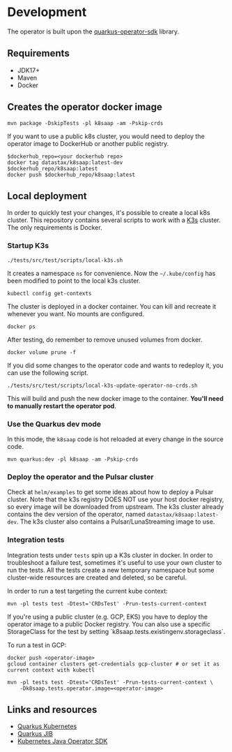 # Development

The operator is built upon the [quarkus-operator-sdk](https://quarkiverse.github.io/quarkiverse-docs/quarkus-operator-sdk/dev/index.html) library.
## Requirements
- JDK17+
- Maven
- Docker 

## Creates the operator docker image
```
mvn package -DskipTests -pl k8saap -am -Pskip-crds
```

If you want to use a public k8s cluster, you would need to deploy the operator image to DockerHub or another public registry.

```
$dockerhub_repo=<your dockerhub repo>
docker tag datastax/k8saap:latest-dev
$dockerhub_repo/k8saap:latest
docker push $dockerhub_repo/k8saap:latest
```

## Local deployment
In order to quickly test your changes, it's possible to create a local k8s cluster.
This repository contains several scripts to work with a [K3s](https://k3s.io/) cluster.
The only requirements is Docker.

### Startup K3s

```
./tests/src/test/scripts/local-k3s.sh
```
It creates a namespace `ns` for convenience.
Now the `~/.kube/config` has been modified to point to the local k3s cluster.
```
kubectl config get-contexts
```

The cluster is deployed in a docker container. You can kill and recreate it whenever you want. No mounts are configured. 
```
docker ps
```

After testing, do remember to remove unused volumes from docker.
```
docker volume prune -f
```


If you did some changes to the operator code and wants to redeploy it, you can use the following script.
```
./tests/src/test/scripts/local-k3s-update-operator-no-crds.sh
```
This will build and push the new docker image to the container. 
**You'll need to manually restart the operator pod**.





### Use the Quarkus dev mode

In this mode, the `k8saap` code is hot reloaded at every change in the source code.

```
mvn quarkus:dev -pl k8saap -am -Pskip-crds
```

### Deploy the operator and the Pulsar cluster
Check at `helm/examples` to get some ideas about how to deploy a Pulsar cluster.
Note that the k3s registry DOES NOT use your host docker registry, so every image will be downloaded from upstream.
The k3s cluster already contains the dev version of the operator, named `datastax/k8saap:latest-dev`.
The k3s cluster also contains a Pulsar/LunaStreaming image to use.

### Integration tests
Integration tests under `tests` spin up a K3s cluster in docker.
In order to troubleshoot a failure test, sometimes it's useful to use your own cluster to run the tests. 
All the tests create a new temporary namespace but some cluster-wide resources are created and deleted, so be careful.

In order to run a test targeting the current kube context: 
```
mvn -pl tests test -Dtest='CRDsTest' -Prun-tests-current-context
```

If you're using a public cluster (e.g. GCP, EKS) you have to deploy the operator image to a public Docker registry.
You can also use a specific StorageClass for the test by setting ´k8saap.tests.existingenv.storageclass`.

To run a test in GCP:

```
docker push <operator-image>
gcloud container clusters get-credentials gcp-cluster # or set it as current context with kubectl

mvn -pl tests test -Dtest='CRDsTest' -Prun-tests-current-context \
    -Dk8saap.tests.operator.image=<operator-image> 
```


## Links and resources
* [Quarkus Kubernetes](https://quarkus.io/guides/deploying-to-kubernetes)
* [Quarkus JIB](https://quarkus.io/guides/container-image#container-image-options)
* [Kubernetes Java Operator SDK](https://javaoperatorsdk.io/)